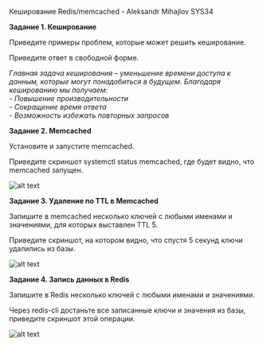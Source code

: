 Кеширование Redis/memcached - Aleksandr Mihajlov SYS34  
  
**Задание 1. Кеширование**  
  
Приведите примеры проблем, которые может решить кеширование.

Приведите ответ в свободной форме.

*Главная задача кеширования – уменьшение времени доступа к данным, которые могут понадобиться в будущем. Благодаря кешированию мы получаем:*   
*- Повышение производительности*  
*- Сокращение время ответа*  
*- Возможность избежать повторных запросов*  
  
**Задание 2. Memcached**  
  
Установите и запустите memcached.  
  
Приведите скриншот systemctl status memcached, где будет видно, что memcached запущен.  
  
![alt text]()  
  
**Задание 3. Удаление по TTL в Memcached**  
  
Запишите в memcached несколько ключей с любыми именами и значениями, для которых выставлен TTL 5.  
  
Приведите скриншот, на котором видно, что спустя 5 секунд ключи удалились из базы.  
  
![alt text]()  
  
**Задание 4. Запись данных в Redis**  
  
Запишите в Redis несколько ключей с любыми именами и значениями.  
  
Через redis-cli достаньте все записанные ключи и значения из базы, приведите скриншот этой операции.  
  
![alt text]()